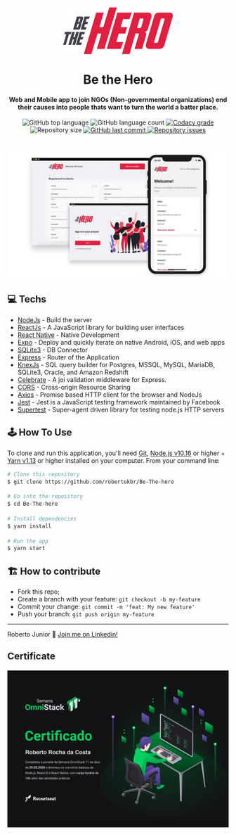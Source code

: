 <h1 align="center">
    <img src="https://github.com/robertokbr/Be-The-hero/blob/master/frontend/src/assets/logo.svg" width="250px" /><br>
    <br>
  Be the Hero
</h1>

<h4 align="center">
Web and Mobile app to join NGOs  (Non-governmental organizations) end their causes into people thats want to turn the world a batter place.
</h4>
<p align="center">
  <img alt="GitHub top language" src="https://img.shields.io/github/languages/top/robertokbr/Be-The-hero.svg">

  <img alt="GitHub language count" src="https://img.shields.io/github/languages/count/robertokbr/Be-The-hero.svg">

  <a href="https://www.codacy.com/app/robertokbr/Be-The-hero?utm_source=github.com&amp;utm_medium=referral&amp;utm_content=robertokbr/Be-The-hero&amp;utm_campaign=Badge_Grade">
    <img alt="Codacy grade" src="https://img.shields.io/codacy/grade/1b577a07dda843aba09f4bc55d1af8fc.svg">
  </a>

  <img alt="Repository size" src="https://img.shields.io/github/repo-size/robertokbr/Be-The-hero.svg">
  <a href="https://github.com/robertokbr/Be-The-hero/commits/master">
    <img alt="GitHub last commit" src="https://img.shields.io/github/last-commit/robertokbr/Be-The-hero.svg">
  </a>

  <a href="https://github.com/robertokbr/Be-The-hero/issues">
    <img alt="Repository issues" src="https://img.shields.io/github/issues/robertokbr/Be-The-hero.svg">
  </a>
</p>

<h1 align="center">
    <img src="https://github.com/robertokbr/Be-The-hero/blob/master/frontend/src/assets/App.jpg"/>
    <br>
</h1>


## 💻 Techs
- [NodeJs](https://nodejs.org/en/) - Build the server
- [ReactJs](https://reactjs.org) - A JavaScript library for building user interfaces
- [React Native](https://reactnative.dev) - Native Development
- [Expo](https://expo.io) - Deploy and quickly iterate on native Android, iOS, and web apps
- [SQLite3](https://www.sqlite.org) - DB Connector
- [Express](https://expressjs.com/) - Router of the Application
- [KnexJs](http://knexjs.org) - SQL query builder for Postgres, MSSQL, MySQL, MariaDB, SQLite3, Oracle, and Amazon Redshift
- [Celebrate](https://github.com/arb/celebrate) - A joi validation middleware for Express.
- [CORS](https://www.npmjs.com/package/cors) - Cross-origin Resource Sharing
- [Axios](https://github.com/axios/axios) - Promise based HTTP client for the browser and NodeJs
- [Jest](https://jestjs.io) - Jest is a JavaScript testing framework maintained by Facebook
- [Supertest](https://github.com/visionmedia/supertest) - Super-agent driven library for testing node.js HTTP servers


## 🕹 How To Use

To clone and run this application, you'll need [Git](https://git-scm.com), [Node.js v10.16][nodejs] or higher + [Yarn v1.13][yarn] or higher installed on your computer. From your command line:

```bash
# Clone this repository
$ git clone https://github.com/robertokbr/Be-The-hero

# Go into the repository
$ cd Be-The-hero

# Install dependencies
$ yarn install

# Run the app
$ yarn start
```
  
## 🏗 How to contribute

- Fork this repo;
- Create a branch with your feature: `git checkout -b my-feature`
- Commit your change: `git commit -m 'feat: My new feature'`
- Push your branch: `git push origin my-feature`

---

Roberto Junior :wave: [Join me on Linkedin!](https://www.linkedin.com/in/robertojrcdc/)

[nodejs]: https://nodejs.org/
[yarn]: https://yarnpkg.com/
[vc]: https://code.visualstudio.com/
[vceditconfig]: https://marketplace.visualstudio.com/items?itemName=EditorConfig.EditorConfig
[vceslint]: https://marketplace.visualstudio.com/items?itemName=dbaeumer.vscode-eslint

## Certificate
<h4 align="center">
<img src="https://github.com/robertokbr/Be-The-hero/blob/master/frontend/src/assets/Captura%20de%20Tela%20(60).png" width="720px"  /><br>  

